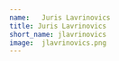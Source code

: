```yaml
---
name:   Juris Lavrinovics
title: Juris Lavrinovics
short_name: jlavrinovics
image:  jlavrinovics.png
---
```

